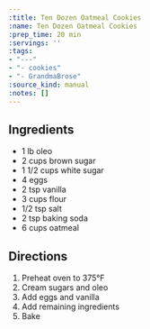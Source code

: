```yaml
---
:title: Ten Dozen Oatmeal Cookies
:name: Ten Dozen Oatmeal Cookies
:prep_time: 20 min
:servings: ''
:tags:
- "---"
- "- cookies"
- "- GrandmaBrose"
:source_kind: manual
:notes: []
---
```


## Ingredients
- 1 lb oleo
- 2 cups brown sugar
- 1 1/2 cups white sugar
- 4 eggs
- 2 tsp vanilla
- 3 cups flour
- 1/2 tsp salt
- 2 tsp baking soda
- 6 cups oatmeal


## Directions
1. Preheat oven to 375°F
2. Cream sugars and oleo
3. Add eggs and vanilla
4. Add remaining ingredients
5. Bake
